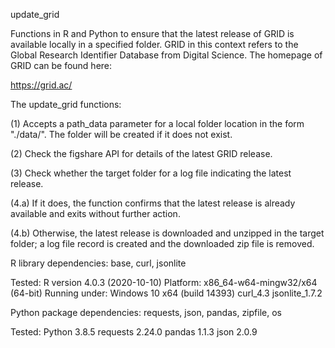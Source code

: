 update_grid

Functions in R and Python to ensure that the latest release of GRID is available
locally in a specified folder. GRID in this context refers to the Global
Research Identifier Database from Digital Science. The homepage of GRID can be
found here:

  https://grid.ac/

  
The update_grid functions:

  (1) Accepts a path_data parameter for a local folder location in the form 
  "./data/". The folder will be created if it does not exist.
  
  (2) Check the figshare API for details of the latest GRID release.
  
  (3) Check whether the target folder for a log file indicating the latest
  release.
  
  (4.a) If it does, the function confirms that the latest release is already
  available and exits without further action.
  
  (4.b) Otherwise, the latest release is downloaded and unzipped in the target
  folder; a log file record is created and the downloaded zip file is removed.


R library dependencies:
  base, curl, jsonlite

Tested:
  R version 4.0.3 (2020-10-10)
  Platform: x86_64-w64-mingw32/x64 (64-bit)
  Running under: Windows 10 x64 (build 14393)
  curl_4.3
  jsonlite_1.7.2 


Python package dependencies:
  requests, json, pandas, zipfile, os

Tested:
  Python 3.8.5
  requests 2.24.0
  pandas 1.1.3
  json 2.0.9
